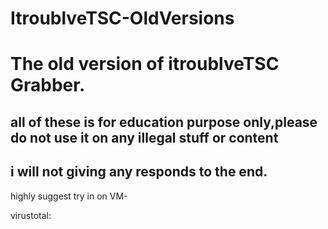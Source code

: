# ItroublveTSC-OldVersions
# The old version of itroublveTSC Grabber.


## all of these is for education purpose only,please do not use it on any illegal stuff or content
## i will not giving any responds to the end.

highly suggest try in on VM-

virustotal:
